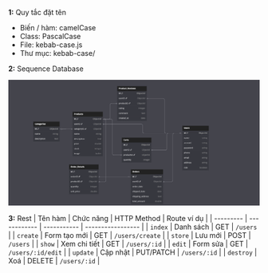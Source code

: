 **1:** Quy tắc đặt tên

- Biến / hàm: camelCase
- Class: PascalCase
- File: kebab-case.js
- Thư mục: kebab-case/

**2:** Sequence Database

![Sequence Database](./image/sequence-database.png)

**3:** Rest
| Tên hàm | Chức năng | HTTP Method | Route ví dụ |
| --------- | ------------ | ----------- | ----------------- |
| `index` | Danh sách | GET | `/users` |
| `create` | Form tạo mới | GET | `/users/create` |
| `store` | Lưu mới | POST | `/users` |
| `show` | Xem chi tiết | GET | `/users/:id` |
| `edit` | Form sửa | GET | `/users/:id/edit` |
| `update` | Cập nhật | PUT/PATCH | `/users/:id` |
| `destroy` | Xoá | DELETE | `/users/:id` |
